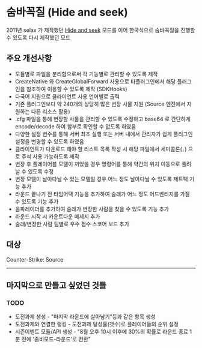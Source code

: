 # 숨바꼭질 (Hide and seek)

2011년 selax 가 제작했던 [Hide and seek](https://forums.alliedmods.net/showthread.php?p=1158242) 모드를 이어 한국식으로 숨바꼭질을 진행할 수 있도록 다시 제작했던 모드

## 주요 개선사항

* 모듈별로 파일을 분리함으로써 각 기능별로 관리할 수 있도록 제작
* CreateNative 와 CreateGlobalForward 사용으로 타플러그인에서 해당 플러그인을 참조하여 이용할 수 있도록 제작 (SDKHooks)
* 다국어 지원으로 클라이언트 사용 언어별로 출력
* 기존 플러그인보다 약 240개의 상당히 많은 변장 사물 지원 (Source 엔진에서 지원하는 다른 리소스 활용)
* .cfg 파일을 통해 변장할 사물을 관리할 수 있도록 수정하고 base64 로 간단하게 encode/decode 하여 함부로 확인할 수 없도록 하였음
* 다양한 설정 변수를 통해 서버 최초 실행 또는 서버 내에서 관리자가 쉽게 플러그인 설정을 변경할 수 있도록 하였음
* 클라이언트가 다운로드 해야 할 리스트 목록 작성 시 해당 파일에서 세미콜론(`;`) 으로 주석 사용 가능하도록 제작
* 변장 후 플레이어블 모델이 끼었을 경우 명령어를 통해 약간의 위치 이동으로 풀려날 수 있도록 수정
* 변장 모델이 날아다닐 수 있는 모델일 경우 어느 정도 날아다닐 수 있도록 제트팩 기능 추가
* 라운드 끝나기 전 타임어택 기능을 추가하여 술래가 어느 정도 어드벤티지를 가질 수 있도록 기능 추가
* 음파레이더를 추가하여 술래가 변장한 사람을 찾을 수 있도록 기능 추가
* 라운드 시작 시 카운트다운 메세지 추가
* 술래/변장한 사람 팀별로 우수 점수 스코어 보드 추가

## 대상

Counter-Strike: Source

---
## 마지막으로 만들고 싶었던 것들

### TODO ###

<!--
* **[진행중]** 라운드 종료 n분전 칼전/비콘/플레이어 모델박스 확장 모드
* **[진행중]** Counter-Strike: Global Offensive 공식 지원 (게임 특성에 따른 작동 처리 like protobuf, 모델 목록)
-->
* 도전과제 생성 - "마지막 라운드에 살아남기"등과 같은 항목 생성
* 도전과제와 연결한 랭킹 - 도전과제 달성률(갯수)로 플레이어들의 순위 설정
* 시즌이벤트 모듈/API 생성 - "8월 오후 10시 이후에 30%의 확률로 라운드 종료 1분 전에 '좀비모드-라운드'로 전환"
